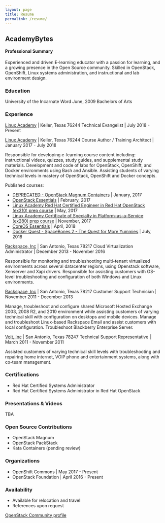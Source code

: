 ```yaml
---
layout: page
title: Resume
permalink: /resume/
---
```


## AcademyBytes
#### Professional Summary


Experienced and driven E-learning educator with a passion for learning, and a growing presence in the Open Source community. Skilled in OpenStack, OpenShift, Linux systems administration, and instructional and lab environment design.

### Education

University of the Incarnate Word
June, 2009 Bachelors of Arts

### Experience

[Linux Academy][la-main] | Keller, Texas 76244
Technical Evangelist | July 2018 - Present


[Linux Academy][la-main] | Keller, Texas 76244
Course Author / Training Architect | January 2017 - July 2018

Responsible for developing e-learning course content including: instructional videos, quizzes, study guides, and supplemental study materials. Development and code of labs for OpenStack, OpenShift, and Docker environments using Bash and Ansible. Assisting students of varying technical levels in mastery of OpenStack, OpenShift and Docker concepts.

Published courses:

- [DEPRECATED - OpenStack Magnum Containers][magnum] | January, 2017
- [OpenStack Essentials][osessentials] | February, 2017
- [Linux Academy Red Hat Certified Engineer in Red Hat OpenStack (ex310) prep course][ex310] | May, 2017
- [Linux Academy Certificate of Specialty in Platform-as-a-Service (ex280) prep course][ex280] | November, 2017
- [CoreOS Essentials][coreos] | April, 2018
- [Docker Quest - SpaceBones 2 - The Quest for More Yummies][docker] | July,
2018

[Rackspace, Inc][rax] | San Antonio, Texas 78217
Cloud Virtualization Administrator | December 2013 - November 2016

Responsible for monitoring and troubleshooting multi-tenant virtualized environments across several datacenter regions, using Openstack software, Xenserver and Xapi drivers. Responsible for assisting customers with OS-level troubleshooting and configuration of both Windows and Linux environments.

[Rackspace, Inc][rax] | San Antonio, Texas 78217
Customer Support Technician | November 2011 - December 2013

Manage, troubleshoot and configure shared Microsoft Hosted Exchange 2003, 2008 R2, and 2010 environment while assisting customers of varying technical skill with configuration on desktops and mobile devices. Manage and troubleshoot Linux-based Rackspace Email and assist customers with local configuration. Troubleshoot Blackberry Enterprise Server.


[Volt, Inc][volt] | San Antonio, Texas 78247
Technical Support Representative | March 2011 - November 2011

Assisted customers of varying technical skill levels with troubleshooting and repairing
home internet, VOIP phone and entertainment systems, along with co-team management.

### Certifications

- Red Hat Certified Systems Administrator
- Red Hat Certified Systems Administrator in Red Hat OpenStack

### Presentations & Videos

TBA

### Open Source Contributions

- OpenStack Magnum
- OpenStack PackStack
- Kata Containers (pending review)

### Organizations

- OpenShift Commons | May 2017 - Present
- OpenStack Foundation | April 2016 - Present

### Availability

- Available for relocation and travel
- References upon request


[la-main]: https://linuxacademy.com
[rax]: https://rackspace.com
[volt]: #
[osessentials]: https://linuxacademy.com/openstack/training/course/name/openstack-essentials
[ex310]: https://linuxacademy.com/openstack/training/course/name/rhel-rhce-openstack
[ex280]: https://linuxacademy.com/linux/training/course/name/linux-academy-redhat-certificate-of-expertise-in-platform-as-a-service-exam-ex280-prep-course
[coreos]: https://linuxacademy.com/linux/training/course/name/coreos-essentials
[magnum]: https://linuxacademy.com/openstack/training/course/name/openstack-magnum-containers
[docker]: #
[OpenStack Community profile](https://www.openstack.org/community/members/profile/59069/treva-williams)
